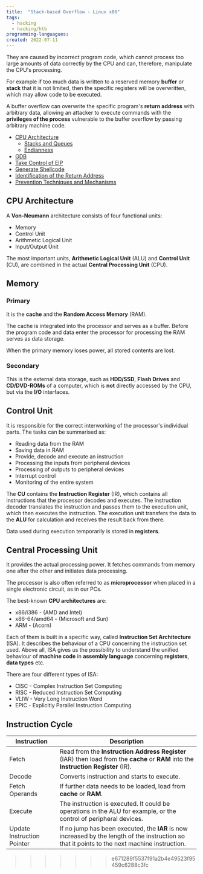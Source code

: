 ```yaml
---
title:  "Stack-based Overflow - Linux x86"
tags:
  - hacking
  - hacking/htb
programming-languagues:
created: 2022-07-11
---
```

They are caused by incorrect program code, which cannot process too large amounts of data correctly by the CPU and can, therefore, manipulate the CPU's processing.

For example if too much data is written to a reserved memory **buffer** or **stack** that it is not limited, then the specific registers will be overwritten, which may allow code to be executed.

A buffer overflow can overwrite the specific program's **return address** with arbitrary data, allowing an attacker to execute commands with the **privileges of the process** vulnerable to the buffer overflow by passing arbitrary machine code.

- [CPU Architecture](notes/hacking/cpu-architecture.md)
    - [Stacks and Queues](notes/general/stack.md)
    - [Endianness](notes/hacking/endianness.md)
- [GDB](notes/private/work/gdb.md)
- [Take Control of EIP](notes/hacking/take-control-eip.md)
- [Generate Shellcode](notes/hacking/generate-shellcode.md)
- [Identification of the Return Address](notes/hacking/identify-return-address.md)
- [Prevention Techniques and Mechanisms](notes/hacking/so-prevention-techniques.md)

## CPU Architecture
A **Von-Neumann** architecture consists of four functional units:
- Memory
- Control Unit
- Arithmetic Logical Unit
- Input/Output Unit

The most important units, **Arithmetic Logical Unit** (ALU) and **Control Unit** (CU), are combined in the actual **Central Processing Unit** (CPU).

## Memory
### Primary
It is the **cache** and the **Random Access Memory** (RAM).

The cache is integrated into the processor and serves as a buffer. Before the program code and data enter the processor for processing the RAM serves as data storage.

When the primary memory loses power, all stored contents are lost.

### Secondary
This is the external data storage,  such as **HDD/SSD**, **Flash Drives** and **CD/DVD-ROMs** of a computer, which is **not** directly accessed by the CPU, but via the **I/O** interfaces.

## Control Unit
It is responsible for the correct interworking of the processor's individual parts. The tasks can be summarised as:

- Reading data from the RAM
- Saving data in RAM
- Provide, decode and execute an instruction
- Processing the inputs from peripheral devices
- Processing of outputs to peripheral devices
- Interrupt control
- Monitoring of the entire system

The **CU** contains the **Instruction Register** (IR), which contains all instructions that the processor decodes and executes. The instruction decoder translates the instruction and passes them to the execution unit, which then executes the instruction. The execution unit transfers the data to the **ALU** for calculation and receives the result back from there.

Data used during execution temporarily is stored in **registers**.

## Central Processing Unit
It provides the actual processing power. It fetches commands from memory one after the other and initiates data processing.

The processor is also often referred to as **microprocessor** when placed in a single electronic circuit, as in our PCs.

The best-known **CPU architectures** are:
- x86/i386 - (AMD and Intel)
- x86-64/amd64 - (Microsoft and Sun)
- ARM - (Acorn)

Each of them is built in a specific way, called **Instruction Set Architecture** (ISA). It describes the behaviour of a CPU concerning the instruction set used. Above all, ISA gives us the possibility to understand the unified behaviour of **machine code** in **assembly language** concerning **registers**, **data types** etc.

There are four different types of ISA:
- CISC - Complex Instruction Set Computing
- RISC - Reduced Instruction Set Computing
- VLIW - Very Long Instruction Word
- EPIC - Explicitly Parallel Instruction Computing

## Instruction Cycle
| Instruction                | Description                                                                                                                                    |
| -------------------------- | ---------------------------------------------------------------------------------------------------------------------------------------------- |
| Fetch                      | Read from the **Instruction Address Register** (IAR) then load from the **cache** or **RAM** into the **Instruction Register** (IR).           |
| Decode                     | Converts instruction and starts to execute.                                                                                                    |
| Fetch Operands             | If further data needs to be loaded, load from **cache** or **RAM**.                                                                            |
| Execute                    | The instruction is executed. It could be operations in the ALU for example, or the control of peripheral devices.                              |
| Update Instruction Pointer | If no jump has been executed, the **IAR** is now increased by the length of the instruction so that it points to the next machine instruction. |
>>>>>>> e671289f5537f91a2b4e49523f95459c6288c3fc
